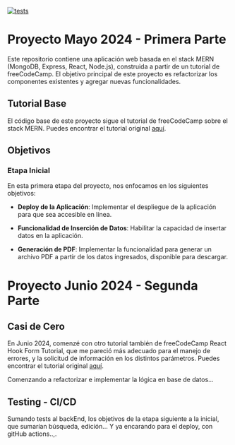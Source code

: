 [![tests](https://github.com/fedepaz/proyectoPlanillaControl/actions/workflows/test.yml/badge.svg)](https://github.com/fedepaz/proyectoPlanillaControl/actions/workflows/test.yml)

# Proyecto Mayo 2024 - Primera Parte

Este repositorio contiene una aplicación web basada en el stack MERN (MongoDB, Express, React, Node.js), construida a partir de un tutorial de freeCodeCamp. El objetivo principal de este proyecto es refactorizar los componentes existentes y agregar nuevas funcionalidades.

## Tutorial Base

El código base de este proyecto sigue el tutorial de freeCodeCamp sobre el stack MERN. Puedes encontrar el tutorial original [aquí](https://www.youtube.com/watch?v=-42K44A1oMA).

## Objetivos

### Etapa Inicial

En esta primera etapa del proyecto, nos enfocamos en los siguientes objetivos:

- **Deploy de la Aplicación**: Implementar el despliegue de la aplicación para que sea accesible en línea.
- **Funcionalidad de Inserción de Datos**: Habilitar la capacidad de insertar datos en la aplicación.

- **Generación de PDF**: Implementar la funcionalidad para generar un archivo PDF a partir de los datos ingresados, disponible para descargar.

# Proyecto Junio 2024 - Segunda Parte

## Casi de Cero

En Junio 2024, comenzé con otro tutorial también de freeCodeCamp React Hook Form Tutorial, que me pareció más adecuado para el manejo de errores, y la solicitud de información en los distintos parámetros. Puedes encontrar el tutorial original [aquí](https://www.youtube.com/watch?v=JyeWoqWsQFo&t=5242s).

Comenzando a refactorizar e implementar la lógica en base de datos...

## Testing - CI/CD

Sumando tests al backEnd, los objetivos de la etapa siguiente a la inicial, que sumarían búsqueda, edición...
Y ya encarando para el deploy, con gitHub actions..,.
